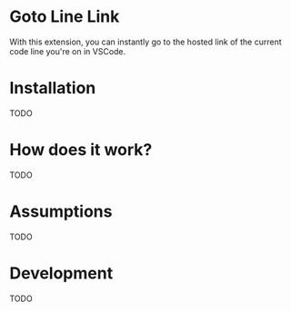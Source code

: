 # Goto Line Link

With this extension, you can instantly go to the hosted link of the current code line you're on in VSCode.

# Installation 

TODO

# How does it work?

TODO

# Assumptions

TODO

# Development

TODO